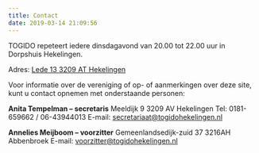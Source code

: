 ```yaml
---
title: Contact
date: 2019-03-14 21:09:56
---
```


TOGIDO repeteert iedere dinsdagavond van 20.00 tot 22.00 uur in Dorpshuis Hekelingen.

Adres: 
[Lede 13
3209 AT Hekelingen](https://g.co/maps/38haq)

Voor informatie over de vereniging of op- of aanmerkingen over deze site, kunt u contact opnemen met onderstaande personen:

**Anita Tempelman – secretaris**
Meeldijk 9
3209 AV Hekelingen
Tel: 0181-659662 / 06-43944013
E-mail: [secretariaat@togidohekelingen.nl](email:secretariaat@togidohekelingen.nl) 

**Annelies Meijboom – voorzitter**
Gemeenlandsedijk-zuid 37
3216AH Abbenbroek
E-mail: [voorzitter@togidohekelingen.nl](email:voorzitter@togidohekelingen.nl)
